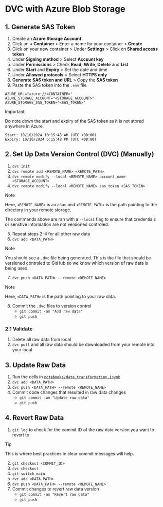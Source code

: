 # DVC with Azure Blob Storage

## 1. Generate SAS Token

1. Create an **Azure Storage Account**
2. Click on **+ Container** > Enter a name for your container > **Create**
3. Click on your new container > Under **Settings** > Click on **Shared access token**
4. Under **Signing method** > Select **Account key**
5. Under **Permissions** > Check **Read**, **Write**, **Delete** and **List**
6. Under **Start** and **Expiry** > Set the date and time
7. Under **Allowed protocols** > Select **HTTPS only**
8. **Generate SAS token and URL** > Copy the **SAS token**
9. Paste the SAS token into the `.env` file

```
AZURE_URL="azure://<CONTAINER>"
AZURE_STORAGE_ACCOUNT="<STORAGE_ACCOUNT>"
AZURE_STORAGE_SAS_TOKEN="<SAS_TOKEN>"
```

> [!IMPORTANT]  
> Do note down the start and expiry of the SAS token as it is not stored anywhere in Azure.
>
> ```
> Start: 10/10/2024 10:15:48 AM (UTC +08:00)
> Expiry: 10/10/2024 6:15:48 PM (UTC +08:00)
> ```

## 2. Set Up Data Version Control (DVC) (Manually)

1. `dvc init`
2. `dvc remote add <REMOTE_NAME> <REMOTE_PATH>`
3. `dvc remote modify --local <REMOTE_NAME> account_name <STORAGE_ACCOUNT>`
4. `dvc remote modify --local <REMOTE_NAME> sas_token <SAS_TOKEN>`

> [!NOTE]
> Here, `<REMOTE_NAME>` is an alias and `<REMOTE_PATH>` is the path pointing to the directory in your remote storage.
>
> The commands above are ran with a `--local` flag to ensure that credentials or senstive information are not versioned controled.

5. Repeat steps 2-4 for all other raw data
6. `dvc add <DATA_PATH>`

> [!NOTE]
> You should see a `.dvc` file being generated. This is the file that should be versioned controled to GitHub so we know which version of raw data is being used.

7. `dvc push <DATA_PATH> --remote <REMOTE_NAME>`

> [!NOTE]
> Here, `<DATA_PATH>` is the path pointing to your raw data.

8. Commit the `.dvc` files to version control
   - `git commit -am "Add raw data"`
   - `git push`

### 2.1 Validate

1. Delete all raw data from local
2. `dvc pull` and all raw data should be downloaded from your remote into your local

## 3. Update Raw Data

1. Run the cells in [`notebooks/data_transformation.ipynb`](notebooks/data_transformation.ipynb)
2. `dvc add <DATA_PATH>`
3. `dvc push <DATA_PATH> --remote <REMOTE_NAME>`
4. Commit code changes that resulted in raw data changes
   - `git commit -am "Update raw data"`
   - `git push`

## 4. Revert Raw Data

1. `git log` to check for the commit ID of the raw data version you want to revert to

> [!TIP]
> This is where best practices in clear commit messages will help.

2. `git checkout <COMMIT_ID>`
3. `dvc checkout`
4. `git switch main`
5. `dvc add <DATA_PATH>`
6. `dvc push <DATA_PATH> --remote <REMOTE_NAME>`
7. Commit changes to revert raw data version
   - `git commit -am "Revert raw data"`
   - `git push`
